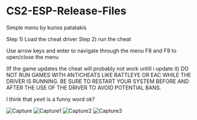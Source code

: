 # CS2-ESP-Release-Files
Simple menu by kurios patatakis

Step 1) Load the cheat driver
Step 2) run the cheat

Use arrow keys and enter to navigate through the menu
F8 and F9 to open/close the menu

(If the game updates the cheat will probably not work untill i update it)
DO NOT RUN GAMES WITH ANTICHEATS LIKE BATTLEYE OR EAC WHILE THE DRIVER IS RUNNING.
BE SURE TO RESTART YOUR SYSTEM BEFORE AND AFTER THE USE OF THE DRIVER TO AVOID POTENTIAL BANS.

I think that 𝘺𝘦𝘦𝘵 is a funny word ok?


![Capture](https://github.com/KuriosPatatakis/CS2-ESP-Release-Files/assets/148652818/aff682c5-17b5-4491-86db-ef02557c2a5e)
![Capture1](https://github.com/KuriosPatatakis/CS2-ESP-Release-Files/assets/148652818/5c0b3884-dc36-4b52-879d-b70118d15825)
![Capture2](https://github.com/KuriosPatatakis/CS2-ESP-Release-Files/assets/148652818/ea69e289-240a-4ff1-a73f-564bdd66abdd)
![Capture3](https://github.com/KuriosPatatakis/CS2-ESP-Release-Files/assets/148652818/e2345355-f937-4714-aaa7-d3dae0935702)

